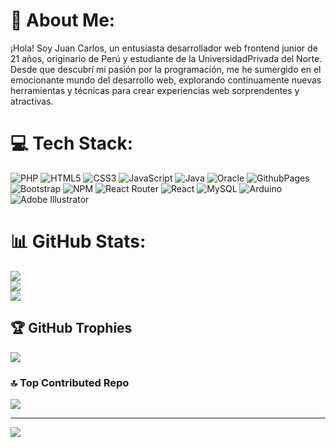 # 💫 About Me:
¡Hola! Soy Juan Carlos, un entusiasta desarrollador web frontend junior de 21 años, originario de Perú y estudiante de la UniversidadPrivada del Norte. Desde que descubrí mi pasión por la programación, me he sumergido en el emocionante mundo del desarrollo web, explorando continuamente nuevas herramientas y técnicas para crear experiencias web sorprendentes y atractivas.


# 💻 Tech Stack:
![PHP](https://img.shields.io/badge/php-%23777BB4.svg?style=for-the-badge&logo=php&logoColor=white) ![HTML5](https://img.shields.io/badge/html5-%23E34F26.svg?style=for-the-badge&logo=html5&logoColor=white) ![CSS3](https://img.shields.io/badge/css3-%231572B6.svg?style=for-the-badge&logo=css3&logoColor=white) ![JavaScript](https://img.shields.io/badge/javascript-%23323330.svg?style=for-the-badge&logo=javascript&logoColor=%23F7DF1E) ![Java](https://img.shields.io/badge/java-%23ED8B00.svg?style=for-the-badge&logo=openjdk&logoColor=white) ![Oracle](https://img.shields.io/badge/Oracle-F80000?style=for-the-badge&logo=oracle&logoColor=white) ![GithubPages](https://img.shields.io/badge/github%20pages-121013?style=for-the-badge&logo=github&logoColor=white) ![Bootstrap](https://img.shields.io/badge/bootstrap-%238511FA.svg?style=for-the-badge&logo=bootstrap&logoColor=white) ![NPM](https://img.shields.io/badge/NPM-%23CB3837.svg?style=for-the-badge&logo=npm&logoColor=white) ![React Router](https://img.shields.io/badge/React_Router-CA4245?style=for-the-badge&logo=react-router&logoColor=white) ![React](https://img.shields.io/badge/react-%2320232a.svg?style=for-the-badge&logo=react&logoColor=%2361DAFB) ![MySQL](https://img.shields.io/badge/mysql-%2300000f.svg?style=for-the-badge&logo=mysql&logoColor=white) ![Arduino](https://img.shields.io/badge/-Arduino-00979D?style=for-the-badge&logo=Arduino&logoColor=white) ![Adobe Illustrator](https://img.shields.io/badge/adobe%20illustrator-%23FF9A00.svg?style=for-the-badge&logo=adobe%20illustrator&logoColor=white)
# 📊 GitHub Stats:
![](https://github-readme-stats.vercel.app/api?username=JuanCarlosCajas&theme=gruvbox&hide_border=false&include_all_commits=false&count_private=false)<br/>
![](https://github-readme-streak-stats.herokuapp.com/?user=JuanCarlosCajas&theme=gruvbox&hide_border=false)<br/>
![](https://github-readme-stats.vercel.app/api/top-langs/?username=JuanCarlosCajas&theme=gruvbox&hide_border=false&include_all_commits=false&count_private=false&layout=compact)

## 🏆 GitHub Trophies
![](https://github-profile-trophy.vercel.app/?username=JuanCarlosCajas&theme=chalk&no-frame=false&no-bg=true&margin-w=4)

### 🔝 Top Contributed Repo
![](https://github-contributor-stats.vercel.app/api?username=JuanCarlosCajas&limit=5&theme=dark&combine_all_yearly_contributions=true)

---
[![](https://visitcount.itsvg.in/api?id=JuanCarlosCajas&icon=0&color=0)](https://visitcount.itsvg.in)

<!-- Proudly created with GPRM ( https://gprm.itsvg.in ) -->
